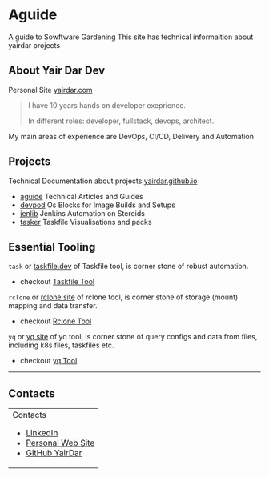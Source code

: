 <!-- ---
hide:
- toc
--- -->

# Aguide

A guide to Sowftware Gardening
This site has technical informaition about yairdar projects

## About Yair Dar Dev

Personal Site [yairdar.com](http://yairdar.com)

> I have 10 years hands on developer exeprience.
>
> In different roles: developer, fullstack, devops, architect.
>

My main areas of experience are DevOps, CI/CD, Delivery and Automation

## Projects

Technical Documentation about projects [yairdar.github.io](https://yairdar.github.io/)


- [aguide](https://yairdar.github.io/) Technical Articles and Guides
- [devpod](https://github.com/yairdar/devpod) Os Blocks for Image Builds and Setups
- [jenlib](https://yairdar.github.io/jenlib/) Jenkins Automation on Steroids
- [tasker](https://github.com/ydzvulon/tasker) Taskfile Visualisations and packs

## Essential Tooling

`task` or [taskfile.dev](https://taskfile.dev) of Taskfile tool, 
is corner stone of robust automation. 

- checkout [Taskfile Tool](../base-tools/taskfile/)

`rclone` or [rclone site](https://rclone.org/) of rclone tool, 
is corner stone of storage (mount) mapping and data transfer. 

- checkout [Rclone Tool](../base-tools/rclone/)

`yq` or [yq site](https://github.com/mikefarah/yq) of yq tool, 
is corner stone of query configs and data from files, including k8s files, taskfiles etc. 

- checkout [yq Tool](../base-tools/yq/)

---

## Contacts

<scripts>
<script src="https://platform.linkedin.com/badges/js/profile.js" async defer type="text/javascript"></script>
</scripts>



<!-- <td>

<div class="badge-base LI-profile-badge" data-locale="en_US" data-size="medium" data-theme="light" data-type="VERTICAL" data-vanity="yair-dar-62962742" data-version="v1"><a class="badge-base__link LI-simple-link" href="https://il.linkedin.com/in/yair-dar-62962742?trk=profile-badge">Yair Dar</a></div>

</td> -->

<table>
<tr>


<td>
Contacts
<ul>
    <li>
    <a href="https://www.linkedin.com/in/yair-dar-62962742">LinkedIn</a>
    </li>
    <li>
    <a href="http://yairdar.com">Personal Web Site</a>
    </li>
        <li>
    <a href="https://github.com/yairdar">GitHub YairDar</a>
    </li>    
</ul>
</td>

</tr>
</table>


